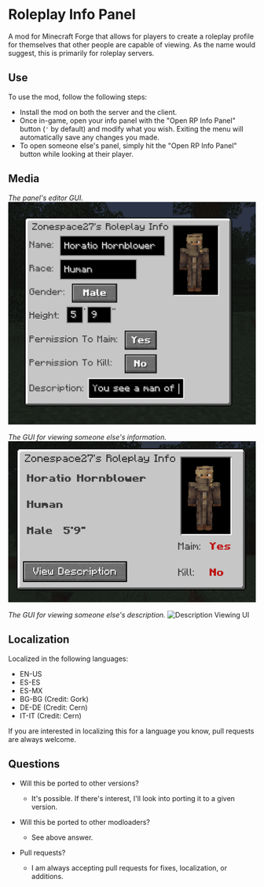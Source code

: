 # Roleplay Info Panel

A mod for Minecraft Forge that allows for players to create a roleplay profile for themselves that other people are capable of viewing. As the name would suggest, this is primarily for roleplay servers.

## Use

To use the mod, follow the following steps:

- Install the mod on both the server and the client.
- Once in-game, open your info panel with the "Open RP Info Panel" button (`'` by default) and modify what you wish. Exiting the menu will automatically save any changes you made.
- To open someone else's panel, simply hit the "Open RP Info Panel" button while looking at their player.

## Media

_The panel's editor GUI._
![Editor UI](https://github.com/Zonespace27/RP-Info-Panel/blob/main/src/main/resources/github/info_edit_panel.png?raw=true)

_The GUI for viewing someone else's information._
![Viewing UI](https://github.com/Zonespace27/RP-Info-Panel/blob/main/src/main/resources/github/info_view_panel.png?raw=true)

_The GUI for viewing someone else's description._
![Description Viewing UI](https://github.com/Zonespace27/RP-Info-Panel/blob/main/src/main/resources/github/view_desc_panel.png?raw=true)

## Localization

Localized in the following languages:

- EN-US
- ES-ES
- ES-MX
- BG-BG (Credit: Gork)
- DE-DE (Credit: Cern)
- IT-IT (Credit: Cern)

If you are interested in localizing this for a language you know, pull requests are always welcome.

## Questions

- Will this be ported to other versions?

  - It's possible. If there's interest, I'll look into porting it to a given version.

- Will this be ported to other modloaders?

  - See above answer.

- Pull requests?
  - I am always accepting pull requests for fixes, localization, or additions.
